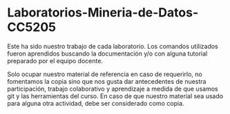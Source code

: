 # Laboratorios-Mineria-de-Datos-CC5205
Este ha sido nuestro trabajo de cada laboratorio.
Los comandos utilizados fueron aprendidos buscando la documentación y/o con alguna tutorial preparado por el equipo docente.

Solo ocupar nuestro material de referencia en caso de requerirlo, no fomentamos la copia sino que nos gusta dar antecedentes de nuestra participación, trabajo colaborativo y aprendizaje a medida de que usamos git y las herramientas del curso.
En caso de que nuestro material sea usado para alguna otra actividad, debe ser considerado como copia. 